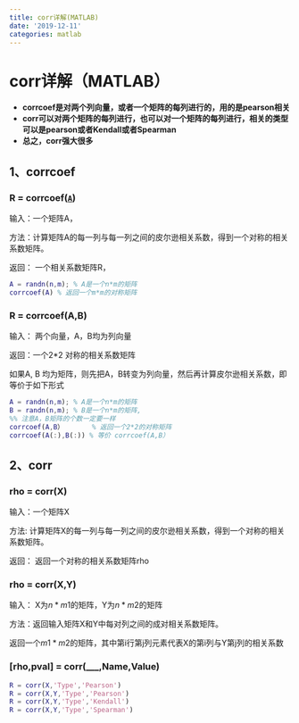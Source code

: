 ```yaml
---
title: corr详解(MATLAB)
date: '2019-12-11'
categories: matlab
---
```



# corr详解（MATLAB）

- **corrcoef是对两个列向量，或者一个矩阵的每列进行的，用的是pearson相关**
- **corr可以对两个矩阵的每列进行，也可以对一个矩阵的每列进行，相关的类型可以是pearson或者Kendall或者Spearman**
- **总之，corr强大很多**

## 1、corrcoef

### R = corrcoef([`A`](https://ww2.mathworks.cn/help/matlab/ref/corrcoef.html?lang=en#f80-999628-A))

输入：一个矩阵A，

方法：计算矩阵A的每一列与每一列之间的皮尔逊相关系数，得到一个对称的相关系数矩阵。

返回： 一个相关系数矩阵R，

```matlab
A = randn(n,m); % A是一个n*m的矩阵
corrcoef(A) % 返回一个m*m的对称矩阵
```



### R = corrcoef(A,B)

输入： 两个向量，A，B均为列向量

返回：一个2*2 对称的相关系数矩阵

如果A, B 均为矩阵，则先把A，B转变为列向量，然后再计算皮尔逊相关系数，即等价于如下形式

```matlab
A = randn(n,m); % A是一个n*m的矩阵
B = randn(n,m); % B是一个n*m的矩阵,
%% 注意A，B矩阵的个数一定要一样
corrcoef(A,B）       % 返回一个2*2的对称矩阵
corrcoef(A(:),B(:)) % 等价 corrcoef(A,B）
```

## 2、corr

### rho = corr(X)

输入：一个矩阵X

方法: 计算矩阵X的每一列与每一列之间的皮尔逊相关系数，得到一个对称的相关系数矩阵。

返回： 返回一个对称的相关系数矩阵rho

### rho = corr(X,Y)

输入： X为$n*m1$的矩阵，Y为$n*m2$的矩阵

方法：返回输入矩阵X和Y中每对列之间的成对相关系数矩阵。

返回一个$m1*m2$的矩阵，其中第i行第j列元素代表X的第i列与Y第j列的相关系数

### [rho,pval] = corr(___,Name,Value)

```matlab
R = corr(X,'Type','Pearson')
R = corr(X,Y,'Type','Pearson')
R = corr(X,Y,'Type','Kendall')
R = corr(X,Y,'Type','Spearman')
```

